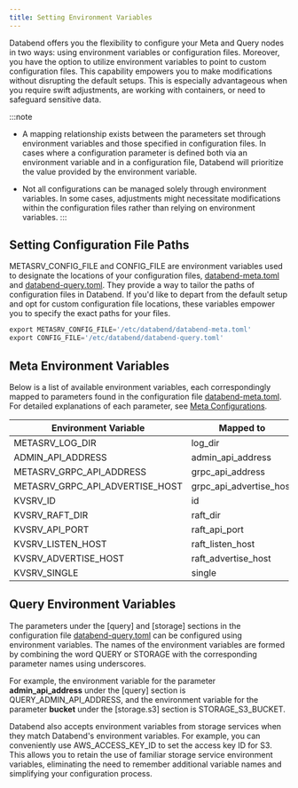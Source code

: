 ```yaml
---
title: Setting Environment Variables
---
```


Databend offers you the flexibility to configure your Meta and Query nodes in two ways: using environment variables or configuration files. Moreover, you have the option to utilize environment variables to point to custom configuration files. This capability empowers you to make modifications without disrupting the default setups. This is especially advantageous when you require swift adjustments, are working with containers, or need to safeguard sensitive data.

:::note
- A mapping relationship exists between the parameters set through environment variables and those specified in configuration files. In cases where a configuration parameter is defined both via an environment variable and in a configuration file, Databend will prioritize the value provided by the environment variable.

- Not all configurations can be managed solely through environment variables. In some cases, adjustments might necessitate modifications within the configuration files rather than relying on environment variables.
:::

## Setting Configuration File Paths

METASRV_CONFIG_FILE and CONFIG_FILE are environment variables used to designate the locations of your configuration files, [databend-meta.toml](https://github.com/datafuselabs/databend/blob/main/scripts/distribution/configs/databend-meta.toml) and [databend-query.toml](https://github.com/datafuselabs/databend/blob/main/scripts/distribution/configs/databend-query.toml). They provide a way to tailor the paths of configuration files in Databend. If you'd like to depart from the default setup and opt for custom configuration file locations, these variables empower you to specify the exact paths for your files.

```sql title='Example'
export METASRV_CONFIG_FILE='/etc/databend/databend-meta.toml'
export CONFIG_FILE='/etc/databend/databend-query.toml'
```

## Meta Environment Variables

Below is a list of available environment variables, each correspondingly mapped to parameters found in the configuration file [databend-meta.toml](https://github.com/datafuselabs/databend/blob/main/scripts/distribution/configs/databend-meta.toml). For detailed explanations of each parameter, see [Meta Configurations](01-metasrv-config.md).

| Environment Variable            	| Mapped to               	|
|---------------------------------	|-------------------------	|
| METASRV_LOG_DIR                 	| log_dir                 	|
| ADMIN_API_ADDRESS               	| admin_api_address       	|
| METASRV_GRPC_API_ADDRESS        	| grpc_api_address        	|
| METASRV_GRPC_API_ADVERTISE_HOST 	| grpc_api_advertise_host 	|
| KVSRV_ID                        	| id                      	|
| KVSRV_RAFT_DIR                  	| raft_dir                	|
| KVSRV_API_PORT                  	| raft_api_port           	|
| KVSRV_LISTEN_HOST               	| raft_listen_host        	|
| KVSRV_ADVERTISE_HOST            	| raft_advertise_host     	|
| KVSRV_SINGLE                    	| single                  	|

## Query Environment Variables

The parameters under the [query] and [storage] sections in the configuration file [databend-query.toml](https://github.com/datafuselabs/databend/blob/main/scripts/distribution/configs/databend-query.toml) can be configured using environment variables. The names of the environment variables are formed by combining the word QUERY or STORAGE with the corresponding parameter names using underscores. 

For example, the environment variable for the parameter **admin_api_address** under the [query] section is QUERY_ADMIN_API_ADDRESS, and the environment variable for the parameter **bucket** under the [storage.s3] section is STORAGE_S3_BUCKET.

Databend also accepts environment variables from storage services when they match Databend's environment variables. For example, you can conveniently use AWS_ACCESS_KEY_ID to set the access key ID for S3. This allows you to retain the use of familiar storage service environment variables, eliminating the need to remember additional variable names and simplifying your configuration process.
